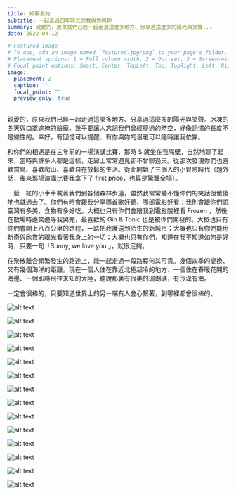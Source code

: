 ```yaml
---
title: 給親愛的
subtitle: 一起走過四年時光的我與你與妳
summary: 親愛的，原來我們已經一起走過這麼多地方、分享過這麼多的陽光與笑聲...
date: 2022-04-12

# Featured image
# To use, add an image named `featured.jpg/png` to your page's folder.
# Placement options: 1 = Full column width, 2 = Out-set, 3 = Screen-width
# Focal point options: Smart, Center, TopLeft, Top, TopRight, Left, Right, BottomLeft, Bottom, BottomRight
image:
  placement: 2
  caption: ''
  focal_point: ""
  preview_only: true
---
```


親愛的，原來我們已經一起走過這麼多地方、分享過這麼多的陽光與笑聲。冰凍的冬天與口罩遮掩的臉龐，幾乎要讓人忘記我們曾經歷過的時空，好像記憶的長度不是線性的。幸好，有回憶可以提醒、有你與妳的溫暖可以隨時讓我依靠。

和你們的相遇是在三年前的一場演講比賽，那時 S 就坐在我隔壁，自然地聊了起來，當時與許多人都是這樣，走廊上常常遇見卻不曾聊過天。從那次發現你們也喜歡賞鳥、喜歡爬山、喜歡自在放鬆的生活。從此開始了三個人的小冒險時代（題外話，後來那場演講比賽我拿下了 first price，也算是驚豔全場）。

一藍一紅的小車車載著我們到各個森林步道，雖然我常常聽不懂你們的笑話但傻傻地也就過去了。你們有時會跟我分享哪首歌好聽、哪部電影好看；我則會跟你們說臺灣有多美、食物有多好吃。大概也只有你們會陪我到電影院裡看 Frozen ，然後在散場時邊笑邊等我哭完，最喜歡的 Gin & Tonic 也是被你們開發的。大概也只有你們會開上八百公里的路程，一路把我護送到陌生的新城市；大概也只有你們能用新奇與欣賞的眼光看著我身上的一切；大概也只有你們，知道在我不知道如何是好時，只要一句「Sunny, we love you.」，就很足夠。

在聚散離合頻繁發生的路途上，能一起走過一段路程何其可貴。幾個四季的變換、又有幾個海洋的距離。現在一個人住在靠近北極超冷的地方、一個住在春暖花開的海邊、一個即將飛往未知的大陸，聽說那裏有很美的珊瑚礁，有沙漠有海。

一定會很棒的，只要知道世界上的另一端有人會心繫著，到哪裡都會很棒的。

![alt text](featured.JPG "")

![alt text](IMG_0315.jpg "")

![alt text](IMG_1111.jpg "")

![alt text](IMG_2222.jpg "")

![alt text](IMG_4444.jpg "")

![alt text](IMG_5106.jpg "")

![alt text](IMG_5149.jpg "")

![alt text](IMG_5555.jpg "")

![alt text](IMG_5720.jpg "")

![alt text](IMG_6666.jpg "")

![alt text](IMG_7777.jpg "")

![alt text](IMG_7832.jpg "")

![alt text](IMG_8888.jpg "")

![alt text](IMG_9999.jpg "")
